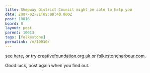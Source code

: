 ```yaml
---
title: Shepway District Council might be able to help you
date: 2007-02-21T09:00:40.000Z
post: 10016
board: 8
layout: post
parent: 10013
tags: [folkestone]
permalink: /m/10016/
---
```

<a href="http://www.shepway.gov.uk/content/view/843/85/">see here</a>, or try <a href="http://www.creativefoundation.org.uk">creativefoundation.org.uk</a> or <a href="http://www.folkestoneharbour.com">folkestoneharbour.com</a>.

Good luck, post again when you find out.
